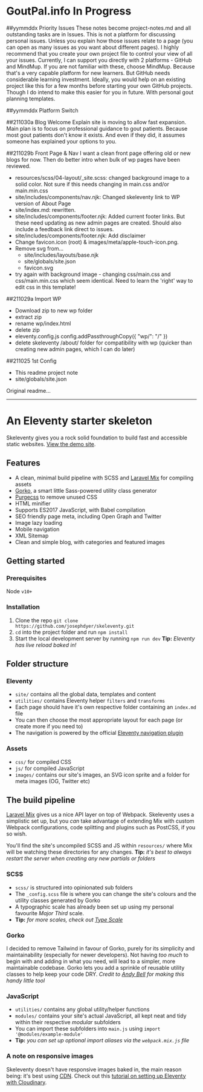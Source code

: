 # GoutPal.info In Progress

##yymmddx Priority Issues
These notes become project-notes.md and all outstanding tasks are in Issues.
This is not a platform for discussing personal issues. Unless you explain how those issues relate to a page (you can open as many issues as you want about different pages). I highly recommend that you create your own project file to control your view of all your issues. Currently, I can support you directly with 2 platforms - GitHub and MindMup. If you are not familiar with these, choose MindMup. Because that's a very capable platform for new learners. But GitHub needs considerable learning investment. Ideally, you would help on an existing project like this for a few months before starting your own GitHub projects. Though I do intend to make this easier for you in future. With personal gout planning templates.

##yymmddx Platform Switch

##211030a Blog Welcome
Explain site is moving to allow fast expansion. Main plan is to focus on professional guidance to gout patients. Because most gout patients don't know it exists. And even if they did, it assumes someone has explained your options to you.

##211029b Front Page & Nav
I want a clean front page offering old or new blogs for now. Then do better intro when bulk of wp pages have been reviewed.
- resources/scss/04-layout/_site.scss: changed background image to a solid color. Not sure if this needs changing in main.css and/or main.min.css
- site/includes/components/nav.njk: Changed skeleventy link to WP version of About Page 
- site/index.md: rewritten.
- site/includes/components/footer.njk: Added current footer links. But these need updating as new admin pages are created. Should also include a feedback link direct to issues.
- site/includes/components/footer.njk: Add disclaimer
- Change favicon.icon (root) & images/meta/apple-touch-icon.png. 
- Remove svg from...
  - site/includes/layouts/base.njk
  - site/globals/site.json
  - favicon.svg
- try again with background image - changing css/main.css and css/main.min.css which seem identical. Need to learn the 'right' way to edit css in this template!

##211029a Import WP
- Download zip to new wp folder
- extract zip
- rename wp/index.html
- delete zip
- eleventy.config.js config.addPassthroughCopy({ "wp/": "/" })
- delete skeleventy /about/ folder for compatibility with wp (quicker than creating new admin pages, which I can do later)

##211025 1st Config
- This readme project note
- site/globals/site.json


Original readme...

***

# An Eleventy starter skeleton

Skeleventy gives you a rock solid foundation to build fast and accessible static websites. [View the demo site](http://skeleventy.netlify.app/).

## Features

- A clean, minimal build pipeline with SCSS and [Laravel Mix](https://laravel-mix.com/docs/5.0/basic-example) for compiling assets
- [Gorko](https://github.com/hankchizljaw/gorko), a smart little Sass-powered utility class generator
- [Purgecss](https://purgecss.com/) to remove unused CSS
- HTML minifier
- Supports ES2017 JavaScript, with Babel compilation
- SEO friendly page meta, including Open Graph and Twitter
- Image lazy loading
- Mobile navigation
- XML Sitemap
- Clean and simple blog, with categories and featured images

## Getting started

### Prerequisites
Node `v10+`

### Installation

1. Clone the repo `git clone https://github.com/josephdyer/skeleventy.git`
2. `cd` into the project folder and run `npm install`
3. Start the local development server by running `npm run dev` **Tip:** _Eleventy has live reload baked in!_

## Folder structure

### Eleventy

- `site/` contains all the global data, templates and content
- `utilities/` contains Eleventy helper `filters` and `transforms`
- Each page should have it's own respective folder containing an `index.md` file
- You can then choose the most appropriate layout for each page (or create more if you need to)
- The navigation is powered by the official [Eleventy navigation plugin](https://www.11ty.dev/docs/plugins/navigation/)

### Assets

- `css/` for compiled CSS
- `js/` for compiled JavaScript
- `images/` contains our site's images, an SVG icon sprite and a folder for meta images (OG, Twitter etc)

## The build pipeline

[Laravel Mix](https://laravel-mix.com/docs/5.0/basic-example) gives us a nice API layer on top of Webpack. Skeleventy uses a simplistic set up, but you _can_ take advantage of extending Mix with custom Webpack configurations, code splitting and plugins such as PostCSS, if you so wish.

You'll find the site's uncompiled SCSS and JS within `resources/` where Mix will be watching these directories for any changes. **Tip:** _it's best to always restart the server when creating any new partials or folders_

### SCSS

- `scss/` is structured into opinionated sub folders
- The `_config.scss` file is where you can change the site's colours and the utility classes generated by Gorko
- A typographic scale has already been set up using my personal favourite _Major Third_ scale.
- **Tip:** *for more scales, check out [Type Scale](https://type-scale.com/)*

### Gorko

I decided to remove Tailwind in favour of Gorko, purely for its simplicity and maintainability (especially for newer developers). Not having _too much_ to begin with and adding in what you need, will lead to a simpler, more maintainable codebase. Gorko lets you add a sprinkle of reusable utility classes to help keep your code DRY. _Credit to [Andy Bell](https://piccalil.li/) for making this handy little tool_

### JavaScript

- `utilities/` contains any global utility/helper functions
- `modules/` contains your site's actual JavaScript, all kept neat and tidy within their respective _modular_ subfolders
- You can import these subfolders into `main.js` using `import '@modules/example-module'`
- **Tip:** *you can set up optional import aliases via the `webpack.mix.js` file*

### A note on responsive images

Skeleventy doesn't have responsive images baked in, the main reason being: it's best using [CDN](https://cloudinary.com/invites/lpov9zyyucivvxsnalc5/zsykhj88yzvi0i8kugfs). Check out this [tutorial on setting up Eleventy with Cloudinary](https://sia.codes/posts/eleventy-and-cloudinary-images/).
